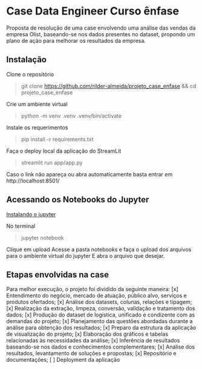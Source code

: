 # Case Data Engineer Curso ênfase

Proposta de resolução de uma case envolvendo uma análise das vendas da empresa Olist, baseando-se nos dados
presentes no dataset, propondo um plano de ação para melhorar os resultados da empresa.


## Instalação
Clone o repositório
> git clone https://github.com/rilder-almeida/projeto_case_enfase && cd projeto_case_enfase

Crie um ambiente virtual
> python -m venv .venv
> .venv/bin/activate

Instale os requerimentos
> pip install -r requirements.txt

Faça o deploy local da aplicação do StreamLit
> streamlit run app/app.py

Caso o link não apareça ou abra automaticamente basta entrar em http://localhost:8501/

## Acessando os Notebooks do Jupyter
[Instalando o jupyter](https://jupyter.org/install)

No terminal
> jupyter notebook

Clique em upload
Acesse a pasta notebooks e faça o upload dos arquivos para o ambiente virtual do jupyter
E abra o arquivo que desejar.

## Etapas envolvidas na case
Para melhor execução, o projeto foi dividido da seguinte maneira:
[x] Entendimento do negócio, mercado de atuação, público alvo, serviços e produtos ofertados;
[x] Análise dos datasets, colunas, relações e tipagem;
[x] Realização da extração, limpeza, conversão, validação e tratamento dos dados;
[x] Produção do dataset de logística, unificado e condizente com as demandas do projeto;
[x] Planejamento das questões abordadas durante a análise para obtenção dos resultados;
[x] Preparo da estrutura da aplicação de visualização do projeto;
[x] Elaboração dos gráficos e tabelas relacionadas às necessidades da análise;
[x] Inferência de resultados baseando-se nos dados e conhecimentos complementares;
[x] Análise dos resultados, levantamento de soluções e propostas;
[x] Repositório e documentações;
[ ] Deployment da aplicação
